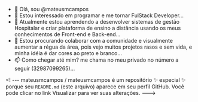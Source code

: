 - 👋 Olá, sou @mateusmcampos
- 👀 Estou interessado em programar e me tornar FulStack Developer...
- 🌱 Atualmente estou aprendendo a desenvolver sistemas de gestão Hospitalar e criar plataforma de ensino a distância usando os meus conhecimentos de Front-end e Back-end...
- 💞️ Estou procurando colaborar com a comunidade e visualmente aumentar a régua da área, pois vejo muitos projetos rasos e sem vida, e minha idéia é dar cores ao preto e branco...
- 📫 Como chegar até mim? me chama no meu privado no número a seguir (32987099265)...

<! ---
mateusmcampos / mateusmcampos é um repositório ✨ especial ✨ porque seu `README.md` (este arquivo) aparece em seu perfil GitHub.
Você pode clicar no link Visualizar para ver suas alterações.
--->

